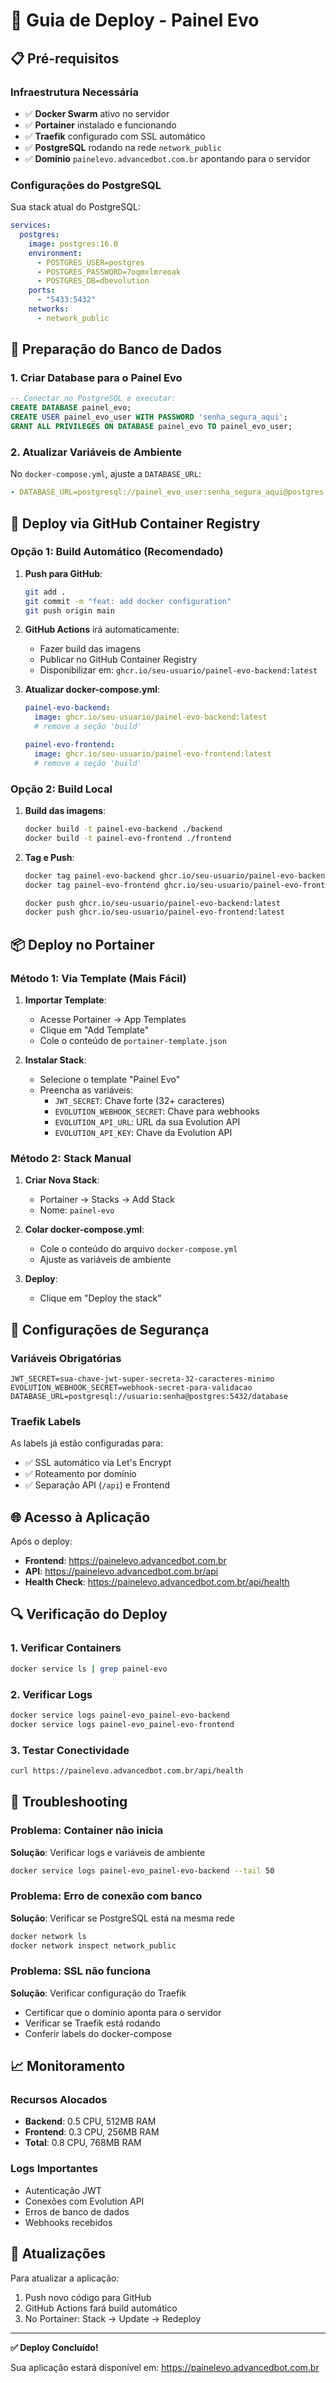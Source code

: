 # 🚀 Guia de Deploy - Painel Evo

## 📋 Pré-requisitos

### Infraestrutura Necessária
- ✅ **Docker Swarm** ativo no servidor
- ✅ **Portainer** instalado e funcionando
- ✅ **Traefik** configurado com SSL automático
- ✅ **PostgreSQL** rodando na rede `network_public`
- ✅ **Domínio** `painelevo.advancedbot.com.br` apontando para o servidor

### Configurações do PostgreSQL
Sua stack atual do PostgreSQL:
```yaml
services:
  postgres:
    image: postgres:16.0
    environment:
      - POSTGRES_USER=postgres
      - POSTGRES_PASSWORD=7oqmxlmreoak
      - POSTGRES_DB=dbevolution
    ports:
      - "5433:5432"
    networks:
      - network_public
```

## 🔧 Preparação do Banco de Dados

### 1. Criar Database para o Painel Evo
```sql
-- Conectar no PostgreSQL e executar:
CREATE DATABASE painel_evo;
CREATE USER painel_evo_user WITH PASSWORD 'senha_segura_aqui';
GRANT ALL PRIVILEGES ON DATABASE painel_evo TO painel_evo_user;
```

### 2. Atualizar Variáveis de Ambiente
No `docker-compose.yml`, ajuste a `DATABASE_URL`:
```yaml
- DATABASE_URL=postgresql://painel_evo_user:senha_segura_aqui@postgres:5432/painel_evo
```

## 🐳 Deploy via GitHub Container Registry

### Opção 1: Build Automático (Recomendado)

1. **Push para GitHub**:
   ```bash
   git add .
   git commit -m "feat: add docker configuration"
   git push origin main
   ```

2. **GitHub Actions** irá automaticamente:
   - Fazer build das imagens
   - Publicar no GitHub Container Registry
   - Disponibilizar em: `ghcr.io/seu-usuario/painel-evo-backend:latest`

3. **Atualizar docker-compose.yml**:
   ```yaml
   painel-evo-backend:
     image: ghcr.io/seu-usuario/painel-evo-backend:latest
     # remove a seção 'build'
   
   painel-evo-frontend:
     image: ghcr.io/seu-usuario/painel-evo-frontend:latest
     # remove a seção 'build'
   ```

### Opção 2: Build Local

1. **Build das imagens**:
   ```bash
   docker build -t painel-evo-backend ./backend
   docker build -t painel-evo-frontend ./frontend
   ```

2. **Tag e Push**:
   ```bash
   docker tag painel-evo-backend ghcr.io/seu-usuario/painel-evo-backend:latest
   docker tag painel-evo-frontend ghcr.io/seu-usuario/painel-evo-frontend:latest
   
   docker push ghcr.io/seu-usuario/painel-evo-backend:latest
   docker push ghcr.io/seu-usuario/painel-evo-frontend:latest
   ```

## 📦 Deploy no Portainer

### Método 1: Via Template (Mais Fácil)

1. **Importar Template**:
   - Acesse Portainer → App Templates
   - Clique em "Add Template"
   - Cole o conteúdo de `portainer-template.json`

2. **Instalar Stack**:
   - Selecione o template "Painel Evo"
   - Preencha as variáveis:
     - `JWT_SECRET`: Chave forte (32+ caracteres)
     - `EVOLUTION_WEBHOOK_SECRET`: Chave para webhooks
     - `EVOLUTION_API_URL`: URL da sua Evolution API
     - `EVOLUTION_API_KEY`: Chave da Evolution API

### Método 2: Stack Manual

1. **Criar Nova Stack**:
   - Portainer → Stacks → Add Stack
   - Nome: `painel-evo`

2. **Colar docker-compose.yml**:
   - Cole o conteúdo do arquivo `docker-compose.yml`
   - Ajuste as variáveis de ambiente

3. **Deploy**:
   - Clique em "Deploy the stack"

## 🔐 Configurações de Segurança

### Variáveis Obrigatórias
```env
JWT_SECRET=sua-chave-jwt-super-secreta-32-caracteres-minimo
EVOLUTION_WEBHOOK_SECRET=webhook-secret-para-validacao
DATABASE_URL=postgresql://usuario:senha@postgres:5432/database
```

### Traefik Labels
As labels já estão configuradas para:
- ✅ SSL automático via Let's Encrypt
- ✅ Roteamento por domínio
- ✅ Separação API (`/api`) e Frontend

## 🌐 Acesso à Aplicação

Após o deploy:
- **Frontend**: https://painelevo.advancedbot.com.br
- **API**: https://painelevo.advancedbot.com.br/api
- **Health Check**: https://painelevo.advancedbot.com.br/api/health

## 🔍 Verificação do Deploy

### 1. Verificar Containers
```bash
docker service ls | grep painel-evo
```

### 2. Verificar Logs
```bash
docker service logs painel-evo_painel-evo-backend
docker service logs painel-evo_painel-evo-frontend
```

### 3. Testar Conectividade
```bash
curl https://painelevo.advancedbot.com.br/api/health
```

## 🚨 Troubleshooting

### Problema: Container não inicia
**Solução**: Verificar logs e variáveis de ambiente
```bash
docker service logs painel-evo_painel-evo-backend --tail 50
```

### Problema: Erro de conexão com banco
**Solução**: Verificar se PostgreSQL está na mesma rede
```bash
docker network ls
docker network inspect network_public
```

### Problema: SSL não funciona
**Solução**: Verificar configuração do Traefik
- Certificar que o domínio aponta para o servidor
- Verificar se Traefik está rodando
- Conferir labels do docker-compose

## 📈 Monitoramento

### Recursos Alocados
- **Backend**: 0.5 CPU, 512MB RAM
- **Frontend**: 0.3 CPU, 256MB RAM
- **Total**: 0.8 CPU, 768MB RAM

### Logs Importantes
- Autenticação JWT
- Conexões com Evolution API
- Erros de banco de dados
- Webhooks recebidos

## 🔄 Atualizações

Para atualizar a aplicação:
1. Push novo código para GitHub
2. GitHub Actions fará build automático
3. No Portainer: Stack → Update → Redeploy

---

**✅ Deploy Concluído!**

Sua aplicação estará disponível em: https://painelevo.advancedbot.com.br